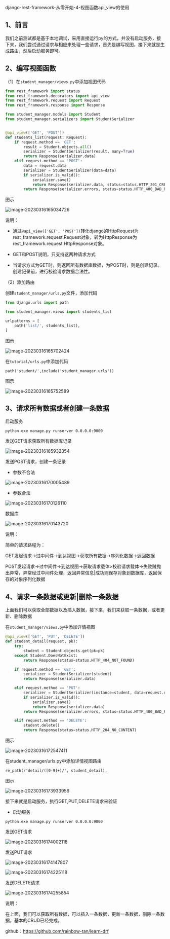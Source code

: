 django-rest-framework-从零开始-4-视图函数api_view的使用

## 1、前言

我们之前测试都是基于本地调试，采用直接运行py的方式，并没有启动服务，接下来，我们尝试通过请求与相应来处理一些请求，首先是编写视图，接下来就是生成路由，然后启动服务即可。

## 2、编写视图函数

（1）在`student_manager/views.py`中添加视图代码

```python
from rest_framework import status
from rest_framework.decorators import api_view
from rest_framework.request import Request
from rest_framework.response import Response

from student_manager.models import Student
from student_manager.serializers import StudentSerializer


@api_view(['GET', 'POST'])
def students_list(request: Request):
    if request.method == 'GET':
        result = Student.objects.all()
        serializer = StudentSerializer(result, many=True)
        return Response(serializer.data)
    elif request.method == 'POST':
        data = request.data
        serializer = StudentSerializer(data=data)
        if serializer.is_valid():
            serializer.save()
            return Response(serializer.data, status=status.HTTP_201_CREATED)
        return Response(serializer.errors, status=status.HTTP_400_BAD_REQUEST)
```

图示

![image-20230316165034726](C:\Users\dell\AppData\Roaming\Typora\typora-user-images\image-20230316165034726.png)

说明：

- 通过`@api_view(['GET', 'POST'])`转化django的HttpRequest为rest_framework.request.Request对象，转为HttpResponse为rest_framework.request.HttpResponse对象。

- GET和POST说明，只支持这两种请求方式

- 当请求方式为GET时，则返回所有数据库数据，为POST时，则是创建记录。创建记录前，进行校验请求数据合法性。

（2）添加路由

创建`student_manager/urls.py`文件，添加代码

```python
from django.urls import path

from student_manager.views import students_list

urlpatterns = [
    path('list/', students_list),
]
```

图示

![image-20230316165702424](C:\Users\dell\AppData\Roaming\Typora\typora-user-images\image-20230316165702424.png)

在`tutorial/urls.py`中添加代码

```
path('student/',include('student_manager.urls'))
```

图示

![image-20230316165752589](C:\Users\dell\AppData\Roaming\Typora\typora-user-images\image-20230316165752589.png)

## 3、请求所有数据或者创建一条数据

启动服务

```
python.exe manage.py runserver 0.0.0.0:9000
```

发送GET请求获取所有数据库记录

![image-20230316165932354](C:\Users\dell\AppData\Roaming\Typora\typora-user-images\image-20230316165932354.png)

发送POST请求，创建一条记录

- 参数不合法

![image-20230316170005489](C:\Users\dell\AppData\Roaming\Typora\typora-user-images\image-20230316170005489.png)

- 参数合法

![image-20230316170126110](C:\Users\dell\AppData\Roaming\Typora\typora-user-images\image-20230316170126110.png)

数据库

![image-20230316170143720](C:\Users\dell\AppData\Roaming\Typora\typora-user-images\image-20230316170143720.png)

说明：

简单的请求路程为：

GET发起请求->过中间件->到达视图->获取所有数据->序列化数据->返回数据

POST发起请求->过中间件->到达视图->获取请求载体>校验请求载体->失败贼抛出异常，异常经过中间件处理，返回异常信息|成功则保存对象到数据库，返回保存的对象序列化数据

## 4、请求一条数据或更新|删除一条数据

上面我们可以获取全部数据以及插入数据，接下来，我们来获取一条数据，或者更新、删除数据

在`student_manager/views.py`中添加详情视图

```python
@api_view(['GET', 'PUT', 'DELETE'])
def student_detail(request, pk):
    try:
        student = Student.objects.get(pk=pk)
    except Student.DoesNotExist:
        return Response(status=status.HTTP_404_NOT_FOUND)

    if request.method == 'GET':
        serializer = StudentSerializer(student)
        return Response(serializer.data)

    elif request.method == 'PUT':
        serializer = StudentSerializer(instance=student, data=request.data)
        if serializer.is_valid():
            serializer.save()
            return Response(serializer.data)
        return Response(serializer.errors, status=status.HTTP_400_BAD_REQUEST)

    elif request.method == 'DELETE':
        student.delete()
        return Response(status=status.HTTP_204_NO_CONTENT)
```

图示

![image-20230316172547411](C:\Users\dell\AppData\Roaming\Typora\typora-user-images\image-20230316172547411.png)

在student_manager/urls.py中添加详情视图路由

```
re_path(r'detail/([0-9]+)/', student_detail),
```

图示

![image-20230316173933956](C:\Users\dell\AppData\Roaming\Typora\typora-user-images\image-20230316173933956.png)

接下来就是启动服务，执行GET,PUT,DELETE请求来验证

- 启动服务

```
python.exe manage.py runserver 0.0.0.0:9000
```

发送GET请求

![image-20230316174002118](C:\Users\dell\AppData\Roaming\Typora\typora-user-images\image-20230316174002118.png)

发送PUT请求

![image-20230316174147807](C:\Users\dell\AppData\Roaming\Typora\typora-user-images\image-20230316174147807.png)

![image-20230316174225118](C:\Users\dell\AppData\Roaming\Typora\typora-user-images\image-20230316174225118.png)

发送DELETE请求

![image-20230316174255854](C:\Users\dell\AppData\Roaming\Typora\typora-user-images\image-20230316174255854.png)

说明：

在上面，我们可以获取所有数据，可以插入一条数据，更新一条数据，删除一条数据，基本的CRUD已经完成。

github：https://github.com/rainbow-tan/learn-drf